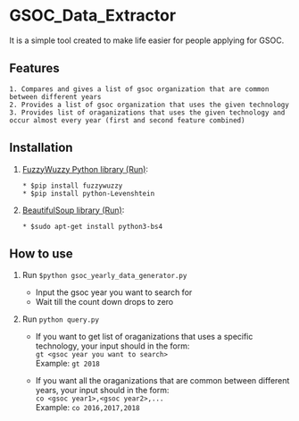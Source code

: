 # GSOC_Data_Extractor

It is a simple tool created to make life easier for people applying for GSOC.

## Features

```
1. Compares and gives a list of gsoc organization that are common between different years
2. Provides a list of gsoc organization that uses the given technology
3. Provides list of oraganizations that uses the given technology and occur almost every year (first and second feature combined)  
```

## Installation

1. [FuzzyWuzzy Python library (Run)](https://pypi.org/project/fuzzywuzzy/):
    ```
    * $pip install fuzzywuzzy
    * $pip install python-Levenshtein
    ```
2. [BeautifulSoup library (Run)](https://www.crummy.com/software/BeautifulSoup/bs4/doc/#installing-beautiful-soup):
    ```
    * $sudo apt-get install python3-bs4
    ```

## How to use
1. Run `$python gsoc_yearly_data_generator.py`
    * Input the gsoc year you want to search for
    * Wait till the count down drops to zero

2. Run `python query.py`
    * If you want to get list of oraganizations that uses a specific technology, your input should in the form:  
    `gt <gsoc year you want to search>`  
    Example: `gt 2018`

    * If you want all the oraganizations that are common between different years, your input should in the form:  
    `co <gsoc year1>,<gsoc year2>,...`  
    Example: `co 2016,2017,2018`

